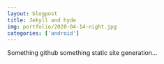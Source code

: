 ```yaml
---
layout: blogpost
title: Jekyll and hyde
img: portfolio/2020-04-14-night.jpg
categories: ['android']
---
```

Something github something static site generation... 
<!--more-->
